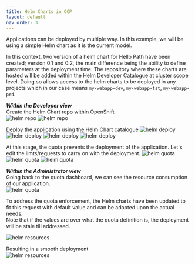 ```yaml
---
title: Helm Charts in OCP
layout: default
nav_order: 3
---
```


Applications can be deployed by multiple way. In this example, we will be using a simple Helm chart as it is the current model. 

In this context, two version of a helm chart for Hello Path have been created; version 0.1 and 0.2, the main difference being the ability to define parameters at the deployment time.
The repository where these charts are hosted will be added within the Helm Developer Catalogue at cluster scope level. Doing so allows access to the helm charts to be deployed in any projects which in our case means ```my-webapp-dev```, ```my-webapp-tst```, ```my-webapp-prd```.

***Within the Developer view***   
Create the Helm Chart repo within OpenShift  
![helm repo](../images/helm-repo-01.png)
![helm repo](../images/helm-repo-02.png)

Deploy the application using the Helm Chart catalogue
![helm deploy](../images/helm-deploy-01.png)
![helm deploy](../images/helm-deploy-02.png)
![helm deploy](../images/helm-deploy-03.png)
![helm deploy](../images/helm-deploy-04.png)

At this stage, the quota prevents the deployment of the application. Let's edit the limts/requests to carry on with the deployment.
![helm quota](../images/helm-deployed-quota-01.png)
![helm quota](../images/helm-deployed-quota-02.png)
![helm quota](../images/helm-deployed-quota-03.png)

***Within the Administrator view***    
Going back to the quota dashboard, we can see the resource consumption of our application.  
![helm quota](../images/helm-deployed-quota-04.png)

To address the quota enforcement, the Helm charts have been updated to fit this request with default value and can be adapted upon the actual needs.  
Note that if the values are over what the quota definition is, the deployment will be stale till addressed.

![helm resources](../images/helm-resources-01.png)  

Resulting in a smooth deployment  
![helm resources](../images/helm-resources-02.png)
